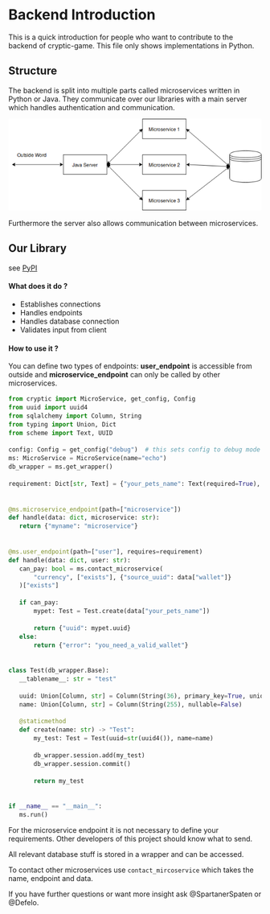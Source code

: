 # Backend Introduction

This is a quick introduction for people who want to contribute to the backend of cryptic-game. This file only shows implementations in Python.

## Structure

The backend is split into multiple parts called microservices written in Python or Java. They communicate over our libraries with a main server which handles authentication and communication. 

![](./img/struct.png)

Furthermore the server also allows communication between microservices.

## Our Library

see [PyPI](https://pypi.org/project/cryptic-game/)

#### What does it do ?

 - Establishes connections
 - Handles endpoints
 - Handles database connection
 - Validates input from client
 
#### How to use it ?
 
 You can define two types of endpoints: **user_endpoint** is accessible from outside and **microservice_endpoint** can only be called by other microservices.  
 
 
 ```python
from cryptic import MicroService, get_config, Config
from uuid import uuid4
from sqlalchemy import Column, String
from typing import Union, Dict
from scheme import Text, UUID

config: Config = get_config("debug")  # this sets config to debug mode
ms: MicroService = MicroService(name="echo")
db_wrapper = ms.get_wrapper()

requirement: Dict[str, Text] = {"your_pets_name": Text(required=True), "wallet": UUID()}


@ms.microservice_endpoint(path=["microservice"])
def handle(data: dict, microservice: str):
    return {"myname": "microservice"}


@ms.user_endpoint(path=["user"], requires=requirement)
def handle(data: dict, user: str):
    can_pay: bool = ms.contact_microservice(
        "currency", ["exists"], {"source_uuid": data["wallet"]}
    )["exists"]

    if can_pay:
        mypet: Test = Test.create(data["your_pets_name"])

        return {"uuid": mypet.uuid}
    else:
        return {"error": "you_need_a_valid_wallet"}


class Test(db_wrapper.Base):
    __tablename__: str = "test"

    uuid: Union[Column, str] = Column(String(36), primary_key=True, unique=True)
    name: Union[Column, str] = Column(String(255), nullable=False)

    @staticmethod
    def create(name: str) -> "Test":
        my_test: Test = Test(uuid=str(uuid4()), name=name)

        db_wrapper.session.add(my_test)
        db_wrapper.session.commit()

        return my_test


if __name__ == "__main__":
    ms.run()
```

For the microservice endpoint it is not necessary to define your requirements. Other developers of this project should know 
what to send.

All relevant database stuff is stored in a wrapper and can be accessed.

To contact other microservices use `contact_mircoservice` which takes the name, endpoint and data.

If you have further questions or want more insight ask @SpartanerSpaten or @Defelo.
